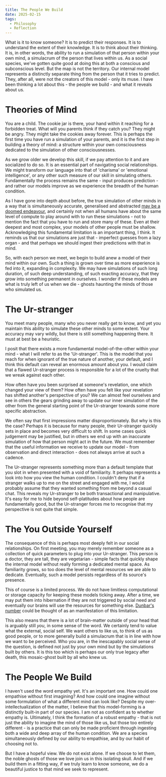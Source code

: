 ```yaml
---
title: The People We Build
date: 2025-02-15
tags:
  - Philosophy
  - Reflection
---
```

What is it to know someone? It is to predict their responses. It is to understand the extent of their knowledge. It is to think about their thinking. It is, in other words, the ability to run a simulation of that person within your own mind, a simulacrum of the person that lives within us. As a social species, we've gotten quite good at doing this at both a conscious and subconscious level. But the map is not the territory. Our internal model represents a distinctly separate thing from the person that it tries to predict. They, after all, were not the creators of this model - only its muse. I have been thinking a lot about this - the people we build - and what it reveals about us.
# Theories of Mind

You are a child. The cookie jar is there, your hand within it reaching for a forbidden treat. What will you parents think if they catch you? They might be angry. They might take the cookies away forever. This is perhaps the first time you have run a simulation of your parents, and it is the first step in building a theory of mind: a structure within your own consciousness dedicated to the simulation of other consciousnesses.

As we grow older we develop this skill, if we pay attention to it and are socialized to do so. It is an essential part of navigating social relationships. We might transform our language into that of 'charisma' or 'emotional intelligence', or any other such measure of our skill in simulating others. Fundamentally the process remains the same - input produces prediction - and rather our models improve as we experience the breadth of the human condition.

As I have gone into depth about before, the true simulation of other minds in a way that is simultaneously accurate, generalised and abstracted [may be a doomed endeavour](/egos-are-fractally-complex), and certainly not when all humans have about the same level of compute to play around with to run these simulations - not to mention the fact that you have to run and store many of these. Even at their deepest and most complex, your models of other people must be shallow. Acknowledging this fundamental limitation is an important thing, I think. It reminds us that our simulations are just that - imperfect guesses from a lazy organ - and that perhaps we should ingest their predictions with that in mind.

So, with each person we meet, we begin to build anew a model of their mind within our own. Such a thing is grown over time as more experience is fed into it, expanding in complexity. We may have simulations of such long duration, of such deep understanding, of such exacting accuracy, that they grow into something permanent in ourselves. I wonder if these models are what is truly left of us when we die - ghosts haunting the minds of those who simulated us.
# The Ur-stranger

You meet many people, many who you never really get to know, and yet you maintain this ability to simulate these other minds to some extent. Your accuracy may vary wildly, but there is still something happening there. It must at best be a heuristic.

I posit that there exists a more fundamental model-of-the-other within your mind - what I will refer to as the 'Ur-stranger'. This is the model that you reach for when ignorant of the true nature of another, your default, and I think this default can reveal an enormous amount about you. I would claim that a flawed Ur-stranger process is responsible for a lot of the cruelty that we wreak against each other.

How often have you been surprised at someone's revelation, one which changed your view of them? How often have you felt like your revelation has shifted another's perspective of you? We can almost feel ourselves and see in others the gears grinding away to update our inner simulation of the other from the general starting point of the Ur-stranger towards some more specific abstraction. 

We often say that first impressions matter disproportionately. But why is this the case? Perhaps it is because for many people, their Ur-stranger quickly sets in place and becomes very difficult to shift. In some cases quick judgement may be justified, but in others we end up with an inaccurate simulation of how that person might act in the future. We must remember that the useful information we receive to update our model - from observation and direct interaction - does not always arrive at such a cadence. 

The Ur-stranger represents something more than a default template that you slot in when presented with a void of familiarity. It perhaps represents a look into how you view the human condition. I couldn't deny that if a stranger walks up to me on the street and engaged with me, I would probably assume that they wanted something from me beyond a casual chat. This reveals my Ur-stranger to be both transactional and manipulative. It's easy for me to hide beyond self-platitudes about how people are fundamentally good, but the Ur-stranger forces me to recognise that my perspective is not quite that simple.
# The You Outside Yourself
The consequence of this is perhaps most deeply felt in our social relationships. On first meeting, you may merely remember someone as a collection of quick parameters to plug into your Ur-stranger. This person is a doctor, they are tall, they are vegetarian - simple facts that quickly shape the internal model without really forming a dedicated mental space. As familiarity grows, so too does the level of mental resources we are able to dedicate. Eventually, such a model persists regardless of its source's presence.

This of course is a limited process. We do not have limitless computational or storage capacity for keeping these models ticking away. After a time, we may put them into hibernation if they are not triggered by social need and eventually our brains will use the resources for something else. [Dunbar's number](https://en.wikipedia.org/wiki/Dunbar's_number) could be thought of as an manifestation of this limitation.

This also means that there is a lot of brain-matter outside of your head that is arguably still *you*, in some sense of the word. We certainly tend to value what the external, social self. We want others to like us, to think of us as good people, or to more generally build a simulacrum that is in line with how we want to be perceived. Who you are, in the inescapably social sense of the question, is defined not just by your own mind but by the simulations built by others. It is this too which is perhaps our only true legacy after death, this mosaic-ghost built by all who knew us.
# The People We Build
I haven't used the word empathy yet. It's an important one. How could one empathise without first imagining? And how could one imagine without some formulation of what a different mind can look like? Despite my over-intellectualization of the matter, I believe that this model-forming is a distinctly built-in part of our species. I am not as confident as to whether empathy is. Ultimately, I think the formation of a robust empathy - that is not just the ability to imagine the mind of those like us, but those too entirely different - is a practice that can only be made proficient through ingesting both a wide and deep array of the human condition. We are a species simultaneously defined by our ability to empathise, and by our habit of choosing not to.

But I have a hopeful view. We do not exist alone. If we choose to let them, the noble ghosts of those we love join us in this isolating skull. And if we build them in a fitting way, if we truly learn to know someone, we do a beautiful justice to that mind we seek to represent.